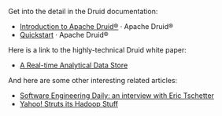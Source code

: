 Get into the detail in the Druid documentation:

- [Introduction to Apache Druid®](https://druid.apache.org/docs/latest/design/index.html) · Apache Druid®
- [Quickstart](https://druid.apache.org/docs/latest/tutorials/index.html) · Apache Druid®

Here is a link to the highly-technical Druid white paper:

- [A Real-time Analytical Data Store](http://static.druid.io/docs/druid.pdf)

And here are some other interesting related articles:

- [Software Engineering Daily: an interview with Eric Tschetter](https://softwareengineeringdaily.com/2021/08/16/druid-event-driven-data-with-eric-tschetter/)
- [Yahoo! Struts its Hadoop Stuff](https://www.infoworld.com/article/2949168/yahoo-struts-its-hadoop-stuff.html)
